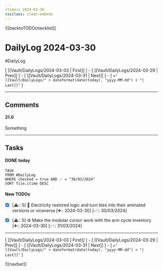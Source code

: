 ```yaml
---
ctime:: 2024-03-30
cssclass: clean-embeds
---
```

![[backtoTODOchecklist]]
# DailyLog 2024-03-30

#DailyLog

\[ [[Vault/DailyLogs/2024-03-03 | First]] \] - \[ [[Vault/DailyLogs/2024-03-29 | Prev]] \] - \[ [[Vault/DailyLogs/2024-03-31 | Next]] \] - \[ `="[[Vault/DailyLogs/" + dateformat(date(today), "yyyy-MM-dd") + "| Last]]"` \]

---

## Comments

#### 21.0

Something



---

## Tasks
#### DONE today
```dataview
TASK
FROM #DailyLog
WHERE checked = true AND ✅ = "30/03/2024"
SORT file.ctime DESC
```


#### New TODOs
- [x] [⚠️:: 5] 🔧 Electricity restored logic and turn tiles into their animated versions or viceversa [➕:: 2024-03-30] [✅:: 30/03/2024]
- [x] [⚠️:: 5] ⚙️ Make the modular cursor work with the arm cycle inventory [➕:: 2024-03-30] [✅:: 31/03/2024]



---

\[ [[Vault/DailyLogs/2024-03-03 | First]] \] - \[ [[Vault/DailyLogs/2024-03-29 | Prev]] \] - \[ [[Vault/DailyLogs/2024-03-31 | Next]] \] - \[ `="[[Vault/DailyLogs/" + dateformat(date(today), "yyyy-MM-dd") + "| Last]]"` \]

![[navbar]]



